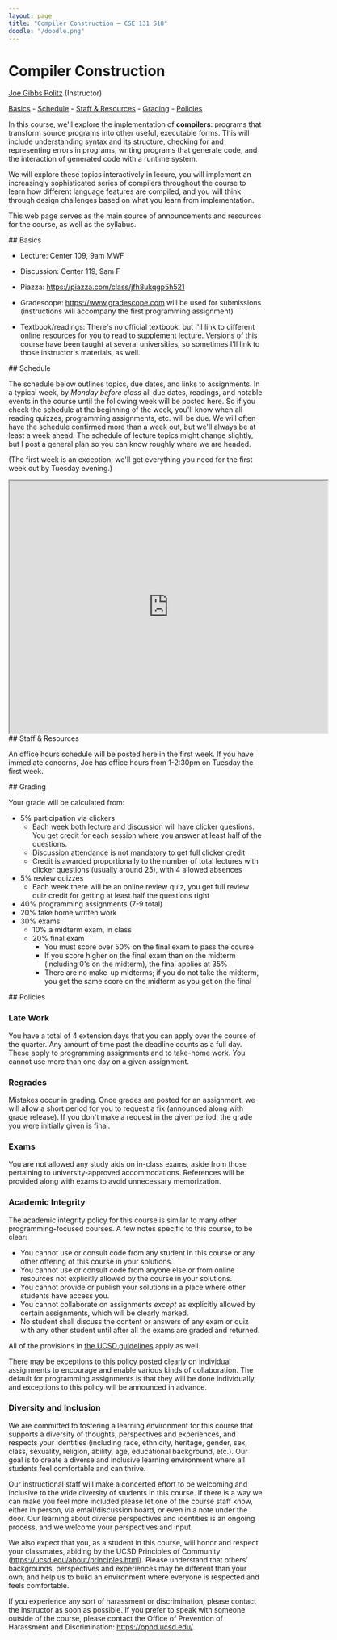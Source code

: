 ```yaml
---
layout: page
title: "Compiler Construction – CSE 131 S18"
doodle: "/doodle.png"
---
```


# Compiler Construction

<p>
<a href="https://jpolitz.github.io">Joe Gibbs Politz</a> (Instructor)
</p>

<p>
<a href="#basics">Basics</a> -
<a href="#schedule">Schedule</a> -
<a href="#staff">Staff &amp; Resources</a> -
<a href="#grading">Grading</a> -
<a href="#policies">Policies</a>
</p>

In this course, we'll explore the implementation of **compilers**: programs that
transform source programs into other useful, executable forms. This will
include understanding syntax and its structure, checking for and representing
errors in programs, writing programs that generate code, and the interaction
of generated code with a runtime system.

We will explore these topics interactively in lecure, you will implement
an increasingly sophisticated series of compilers throughout the course to
learn how different language features are compiled, and you will think
through design challenges based on what you learn from implementation.

This web page serves as the main source of announcements and resources for the
course, as well as the syllabus.

<a id="basics">
## Basics

- Lecture: Center 109, 9am MWF
- Discussion: Center 119, 9am F

- Piazza: <a href="https://piazza.com/class/jfh8ukqgp5h521">https://piazza.com/class/jfh8ukqgp5h521</a>
- Gradescope: <a href="https://www.gradescope.com">https://www.gradescope.com</a> will be used for submissions (instructions will accompany the first programming assignment)
- Textbook/readings: There's no official textbook, but I'll link to different
  online resources for you to read to supplement lecture. Versions of this
  course have been taught at several universities, so sometimes I'll link to
  those instructor's materials, as well.

<a id="schedule">
## Schedule

The schedule below outlines topics, due dates, and links to assignments. In a
typical week, by *Monday before class* all due dates, readings, and notable
events in the course until the following week will be posted here. So if you
check the schedule at the beginning of the week, you'll know when all reading
quizzes, programming assignments, etc. will be due. We will often have the
schedule confirmed more than a week out, but we'll always be at least a week
ahead. The schedule of lecture topics might change slightly, but I post a
general plan so you can know roughly where we are headed.

(The first week is an exception; we'll get everything you need for the first
week out by Tuesday evening.)

<iframe width="125%" height="500px" src="https://docs.google.com/spreadsheets/d/e/2PACX-1vRDuKr9zmldJrL_Xlp0YL75rpd29kzFu7e225l4Yu4s0pEECV5HTv5F68rljHVXMQ6uu62Hz-by2t0J/pubhtml?gid=1920614952&amp;single=true&amp;widget=true&amp;headers=false"></iframe>

<a id="staff">
## Staff & Resources

An office hours schedule will be posted here in the first week. If you have
immediate concerns, Joe has office hours from 1-2:30pm on Tuesday the first
week.

<a id="grading">
## Grading

Your grade will be calculated from:

- 5% participation via clickers
  - Each week both lecture and discussion will have clicker questions. You get
    credit for each session where you answer at least half of the questions.
  - Discussion attendance is not mandatory to get full clicker credit
  - Credit is awarded proportionally to the number of total lectures with
    clicker questions (usually around 25), with 4 allowed absences
- 5% review quizzes
  - Each week there will be an online review quiz, you get full review quiz
    credit for getting at least half the questions right
- 40% programming assignments (7-9 total)
- 20% take home written work
- 30% exams
  - 10% a midterm exam, in class
  - 20% final exam
    - You must score over 50% on the final exam to pass the course
    - If you score higher on the final exam than on the midterm (including 0's on
      the midterm), the final applies at 35%
    - There are no make-up midterms; if you do not take the midterm, you get the
      same score on the midterm as you get on the final

<a id="policies">
## Policies

### Late Work

You have a total of 4 extension days that you can apply over the course of the
quarter. Any amount of time past the deadline counts as a full day. These apply
to programming assignments and to take-home work. You cannot use more than one
day on a given assignment.

### Regrades

Mistakes occur in grading. Once grades are posted for an assignment, we will
allow a short period for you to request a fix (announced along with grade
release). If you don't make a request in the given period, the grade you were
initially given is final.

### Exams

You are not allowed any study aids on in-class exams, aside from those
pertaining to university-approved accommodations. References will be provided
along with exams to avoid unnecessary memorization.

### Academic Integrity

The academic integrity policy for this course is similar to many other
programming-focused courses. A few notes specific to this course, to be clear:

- You cannot use or consult code from any student in this course or any other
  offering of this course in your solutions.
- You cannot use or consult code from anyone else or from online resources not
  explicitly allowed by the course in your solutions.
- You cannot provide or publish your solutions in a place where other students
  have access you.
- You cannot collaborate on assignments _except_ as explicitly allowed by
  certain assignments, which will be clearly marked.
- No student shall discuss the content or answers of any exam or quiz with any
  other student until after all the exams are graded and returned.  

All of the provisions in [the UCSD
guidelines](http://senate.ucsd.edu/Operating-Procedures/Senate-Manual/Appendices/2)
apply as well.

There may be exceptions to this policy posted clearly on individual assignments
to encourage and enable various kinds of collaboration. The default for
programming assignments is that they will be done individually, and exceptions
to this policy will be announced in advance.

### Diversity and Inclusion

We are committed to fostering a learning environment for this course that
supports a diversity of thoughts, perspectives and experiences, and respects
your identities (including race, ethnicity, heritage, gender, sex, class,
sexuality, religion, ability, age, educational background, etc.).  Our goal is
to create a diverse and inclusive learning environment where all students feel
comfortable and can thrive. 

Our instructional staff will make a concerted effort to be welcoming and
inclusive to the wide diversity of students in this course.  If there is a way
we can make you feel more included please let one of the course staff know,
either in person, via email/discussion board, or even in a note under the door.
Our learning about diverse perspectives and identities is an ongoing process,
and we welcome your perspectives and input.  

We also expect that you, as a student in this course, will honor and respect
your classmates, abiding by the UCSD Principles of Community
(https://ucsd.edu/about/principles.html).  Please understand that others’
backgrounds, perspectives and experiences may be different than your own, and
help us to build an environment where everyone is respected and feels
comfortable.

If you experience any sort of harassment or discrimination, please contact the
instructor as soon as possible.   If you prefer to speak with someone outside
of the course, please contact the Office of Prevention of Harassment and
Discrimination: https://ophd.ucsd.edu/. 

